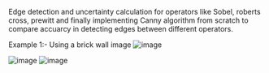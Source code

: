 Edge detection and uncertainty calculation for operators like Sobel, roberts cross, prewitt and finally implementing Canny algorithm from scratch to compare accuarcy in detecting edges between different operators.

Example 1:- Using a brick wall image
![image](https://github.com/user-attachments/assets/2ffde8fb-735f-4c2a-9e37-2ee7970e4f1b)

![image](https://github.com/user-attachments/assets/5b5b3e33-ec05-405d-babd-607c6f8153f9) ![image](https://github.com/user-attachments/assets/1548c993-e501-4ad0-ad7d-cf37022eaf8e)









